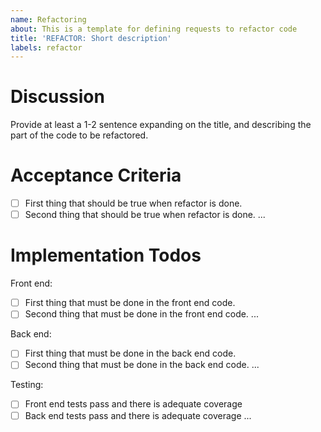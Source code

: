 ```yaml
---
name: Refactoring
about: This is a template for defining requests to refactor code
title: 'REFACTOR: Short description'
labels: refactor
---
```


# Discussion

Provide at least a 1-2 sentence expanding on the title, and describing the part of the code to be refactored.

# Acceptance Criteria

- [ ] First thing that should be true when refactor is done.
- [ ] Second thing that should be true when refactor is done.
...

# Implementation Todos

Front end:

- [ ] First thing that must be done in the front end code.
- [ ] Second thing that must be done in the front end code.
...

Back end:

- [ ] First thing that must be done in the back end code.
- [ ] Second thing that must be done in the back end code.
...

Testing:

- [ ] Front end tests pass and there is adequate coverage
- [ ] Back end tests pass and there is adequate coverage
...
